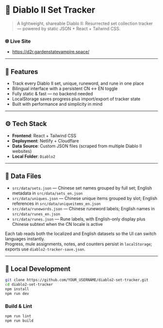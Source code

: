 # 🧙 Diablo II Set Tracker

> A lightweight, shareable Diablo II: Resurrected set collection tracker — powered by static JSON + React + Tailwind CSS.

### 🌐 Live Site

- https://d2r.gardenstatevampire.space/
---

## 🧰 Features

- Track every Diablo II set, unique, runeword, and rune in one place
- Bilingual interface with a persistent CN ↔ EN toggle
- Fully static & fast — no backend needed
- LocalStorage saves progress plus import/export of tracker state
- Built with performance and simplicity in mind

---

## ⚙️ Tech Stack

- **Frontend**: React + Tailwind CSS
- **Deployment**: Netlify + Cloudflare
- **Data Source**: Custom JSON files (scraped from multiple Diablo II websites)
- **Local Folder**: `Diablo2`

---

## 🐍 Data Files

- `src/data/sets.json` — Chinese set names grouped by full set; English metadata in `src/data/sets_en.json`
- `src/data/uniques.json` — Chinese unique items grouped by slot; English references in `src/data/uniqueitems_en.json`
- `src/data/runewords.json` — Chinese runeword labels; English names in `src/data/runes_en.json`
- `src/data/runes.json` — Rune labels, with English-only display plus Chinese subtext when the CN locale is active

Each tab reads both the localized and English datasets so the UI can switch languages instantly.  
Progress, mule assignments, notes, and counters persist in `localStorage`; exports use `diablo2-tracker-save.json`.

---

## 🚀 Local Development

```bash
git clone https://github.com/YOUR_USERNAME/diablo2-set-tracker.git
cd diablo2-set-tracker
npm install
npm run dev
```

### Build & Lint

```bash
npm run lint
npm run build
```
